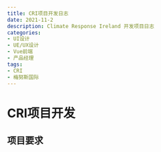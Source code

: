```yaml
---
title: CRI项目开发日志
date: 2021-11-2
description: Climate Response Ireland 开发项目日志
categories:
- UI设计
- UE/UX设计
- Vue前端
- 产品经理
tags:
- CRI
- 梅努斯国际
---
```

# CRI项目开发
## 项目要求

